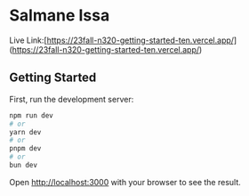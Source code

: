 # Salmane Issa

Live Link:[https://23fall-n320-getting-started-ten.vercel.app/] (https://23fall-n320-getting-started-ten.vercel.app/)

## Getting Started

First, run the development server:

```bash
npm run dev
# or
yarn dev
# or
pnpm dev
# or
bun dev
```

Open [http://localhost:3000](http://localhost:3000) with your browser to see the result.
